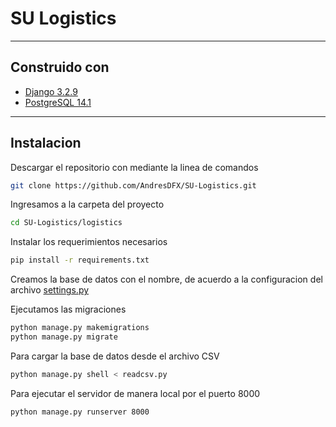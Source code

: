 # SU Logistics

---
## Construido con
+ [Django 3.2.9](https://www.djangoproject.com/)
+ [PostgreSQL 14.1](https://www.postgresql.org/)

---
## Instalacion

Descargar el repositorio con mediante la linea de comandos 
```bash
git clone https://github.com/AndresDFX/SU-Logistics.git
```

Ingresamos a la carpeta del proyecto 
```bash
cd SU-Logistics/logistics
```

Instalar los requerimientos necesarios
```bash
pip install -r requirements.txt
```
Creamos la base de datos con el nombre, de acuerdo a la configuracion del archivo [settings.py](./logistics/logistics/settings.py)

Ejecutamos las migraciones

``` bash
python manage.py makemigrations
python manage.py migrate
```

Para cargar la base de datos desde el archivo CSV

```bash
python manage.py shell < readcsv.py
```

Para ejecutar el servidor de manera local por el puerto 8000 
```
python manage.py runserver 8000
```

